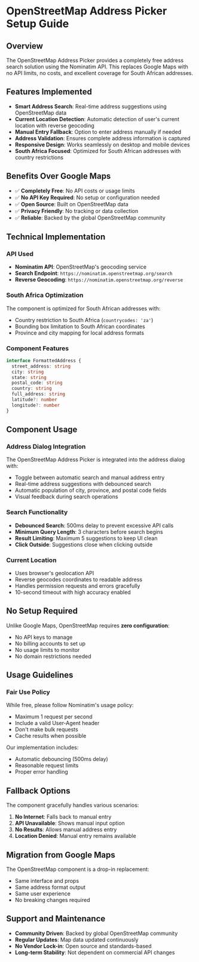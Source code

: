 # OpenStreetMap Address Picker Setup Guide

## Overview
The OpenStreetMap Address Picker provides a completely free address search solution using the Nominatim API. This replaces Google Maps with no API limits, no costs, and excellent coverage for South African addresses.

## Features Implemented
- **Smart Address Search**: Real-time address suggestions using OpenStreetMap data
- **Current Location Detection**: Automatic detection of user's current location with reverse geocoding
- **Manual Entry Fallback**: Option to enter address manually if needed
- **Address Validation**: Ensures complete address information is captured
- **Responsive Design**: Works seamlessly on desktop and mobile devices
- **South Africa Focused**: Optimized for South African addresses with country restrictions

## Benefits Over Google Maps
- ✅ **Completely Free**: No API costs or usage limits
- ✅ **No API Key Required**: No setup or configuration needed
- ✅ **Open Source**: Built on OpenStreetMap data
- ✅ **Privacy Friendly**: No tracking or data collection
- ✅ **Reliable**: Backed by the global OpenStreetMap community

## Technical Implementation

### API Used
- **Nominatim API**: OpenStreetMap's geocoding service
- **Search Endpoint**: `https://nominatim.openstreetmap.org/search`
- **Reverse Geocoding**: `https://nominatim.openstreetmap.org/reverse`

### South Africa Optimization
The component is optimized for South African addresses with:
- Country restriction to South Africa (`countrycodes: 'za'`)
- Bounding box limitation to South African coordinates
- Province and city mapping for local address formats

### Component Features
```typescript
interface FormattedAddress {
  street_address: string
  city: string
  state: string
  postal_code: string
  country: string
  full_address: string
  latitude?: number
  longitude?: number
}
```

## Component Usage

### Address Dialog Integration
The OpenStreetMap Address Picker is integrated into the address dialog with:
- Toggle between automatic search and manual address entry
- Real-time address suggestions with debounced search
- Automatic population of city, province, and postal code fields
- Visual feedback during search operations

### Search Functionality
- **Debounced Search**: 500ms delay to prevent excessive API calls
- **Minimum Query Length**: 3 characters before search begins
- **Result Limiting**: Maximum 5 suggestions to keep UI clean
- **Click Outside**: Suggestions close when clicking outside

### Current Location
- Uses browser's geolocation API
- Reverse geocodes coordinates to readable address
- Handles permission requests and errors gracefully
- 10-second timeout with high accuracy enabled

## No Setup Required

Unlike Google Maps, OpenStreetMap requires **zero configuration**:
- No API keys to manage
- No billing accounts to set up
- No usage limits to monitor
- No domain restrictions needed

## Usage Guidelines

### Fair Use Policy
While free, please follow Nominatim's usage policy:
- Maximum 1 request per second
- Include a valid User-Agent header
- Don't make bulk requests
- Cache results when possible

Our implementation includes:
- Automatic debouncing (500ms delay)
- Reasonable request limits
- Proper error handling

## Fallback Options

The component gracefully handles various scenarios:
1. **No Internet**: Falls back to manual entry
2. **API Unavailable**: Shows manual input option
3. **No Results**: Allows manual address entry
4. **Location Denied**: Manual entry remains available

## Migration from Google Maps

The OpenStreetMap component is a drop-in replacement:
- Same interface and props
- Same address format output
- Same user experience
- No breaking changes required

## Support and Maintenance

- **Community Driven**: Backed by global OpenStreetMap community
- **Regular Updates**: Map data updated continuously
- **No Vendor Lock-in**: Open source and standards-based
- **Long-term Stability**: Not dependent on commercial API changes